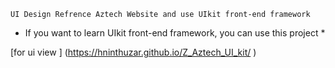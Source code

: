 ``` UI Design Refrence Aztech Website and use UIkit front-end framework ```

* If you want to learn UIkit front-end framework, you can use this project *

[for ui view ] (https://hninthuzar.github.io/Z_Aztech_UI_kit/ )
